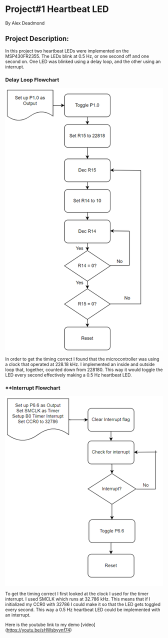 # **Project#1 Heartbeat LED**
By Alex Deadmond

## **Project Description:**
In this project two heartbeat LEDs were implemented on the MSP430FR2355. 
The LEDs blink at 0.5 Hz, or one second off and one second on.
One LED was blinked using a delay loop, and the other using an interrupt.


### **Delay Loop Flowchart**
![The delay loop flowchart](/docs/assets/Delay_Loop_Flowchart.png)

In order to get the timing correct I found that the microcontroller was using a clock that operated at 228.18 kHz.
I implemented an inside and outside loop that, together, counted down from 228180. This way it would toggle the LED every second effectively making a 0.5 Hz heartbeat LED.



### **Interrupt Flowchart
![The interrupt flowchart](/docs/assets/Interrupt_Flowchart.png)

To get the timing correct I first looked at the clock I used for the timer interrupt. I used SMCLK which runs at 32.786 kHz. This means that if I initialized my CCR0 with 32786 I could make it so that the LED gets toggled every second. This way a 0.5 Hz heartbeat LED could be implemented with an interrupt. 


Here is the youtube link to my demo [video] (https://youtu.be/sHWsbyynf74)
